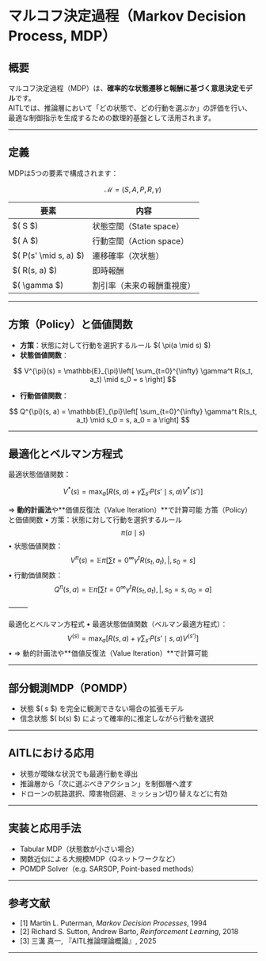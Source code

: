 
# マルコフ決定過程（Markov Decision Process, MDP）

## 概要

マルコフ決定過程（MDP）は、**確率的な状態遷移と報酬に基づく意思決定モデル**です。  
AITLでは、推論層において「どの状態で、どの行動を選ぶか」の評価を行い、  
最適な制御指示を生成するための数理的基盤として活用されます。

---

## 定義

MDPは5つの要素で構成されます：

$$
\mathcal{M} = (S, A, P, R, \gamma)
$$

| 要素 | 内容 |
|------|------|
| $( S $) | 状態空間（State space） |
| $( A $) | 行動空間（Action space） |
| $( P(s' \mid s, a) $) | 遷移確率（次状態） |
| $( R(s, a) $) | 即時報酬 |
| $( \gamma $) | 割引率（未来の報酬重視度） |

---

## 方策（Policy）と価値関数

- **方策**：状態に対して行動を選択するルール $( \pi(a \mid s) $)  
- **状態価値関数**：

$$
V^{\pi}(s) = \mathbb{E}_{\pi}\left[ \sum_{t=0}^{\infty} \gamma^t R(s_t, a_t) \mid s_0 = s \right]
$$

- **行動価値関数**：

$$
Q^{\pi}(s, a) = \mathbb{E}_{\pi}\left[ \sum_{t=0}^{\infty} \gamma^t R(s_t, a_t) \mid s_0 = s, a_0 = a \right]
$$

---

## 最適化とベルマン方程式

最適状態価値関数：

$$
V^*(s) = \max_a \left[ R(s,a) + \gamma \sum_{s'} P(s' \mid s,a) V^*(s') \right]
$$

⇒ **動的計画法**や**価値反復法（Value Iteration）**で計算可能
方策（Policy）と価値関数
	•	方策：状態に対して行動を選択するルール
$$
\pi(a \mid s)
$$
	•	状態価値関数：
$$
V^{\pi}(s) = \mathbb{E}{\pi}\left[ \sum{t=0}^{\infty} \gamma^t R(s_t, a_t) ,\middle|, s_0 = s \right]
$$
	•	行動価値関数：
$$
Q^{\pi}(s, a) = \mathbb{E}{\pi}\left[ \sum{t=0}^{\infty} \gamma^t R(s_t, a_t) ,\middle|, s_0 = s, a_0 = a \right]
$$

⸻

最適化とベルマン方程式
	•	最適状態価値関数（ベルマン最適方程式）：
$$
V^(s) = \max_a \left[ R(s,a) + \gamma \sum_{s’} P(s’ \mid s,a) V^(s’) \right]
$$
	•	⇒ 動的計画法や**価値反復法（Value Iteration）**で計算可能

---

## 部分観測MDP（POMDP）

- 状態 $( s $) を完全に観測できない場合の拡張モデル  
- 信念状態 $( b(s) $) によって確率的に推定しながら行動を選択

---

## AITLにおける応用

- 状態が曖昧な状況でも最適行動を導出  
- 推論層から「次に選ぶべきアクション」を制御層へ渡す  
- ドローンの航路選択、障害物回避、ミッション切り替えなどに有効

---

## 実装と応用手法

- Tabular MDP（状態数が小さい場合）  
- 関数近似による大規模MDP（Qネットワークなど）  
- POMDP Solver（e.g. SARSOP, Point-based methods）

---

## 参考文献

- [1] Martin L. Puterman, *Markov Decision Processes*, 1994  
- [2] Richard S. Sutton, Andrew Barto, *Reinforcement Learning*, 2018  
- [3] 三溝 真一, 『AITL推論理論概論』, 2025  

---

